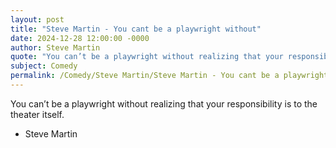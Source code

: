 ```yaml
---
layout: post
title: "Steve Martin - You cant be a playwright without"
date: 2024-12-28 12:00:00 -0000
author: Steve Martin
quote: "You can’t be a playwright without realizing that your responsibility is to the theater itself."
subject: Comedy
permalink: /Comedy/Steve Martin/Steve Martin - You cant be a playwright without
---
```


You can’t be a playwright without realizing that your responsibility is to the theater itself.

- Steve Martin
